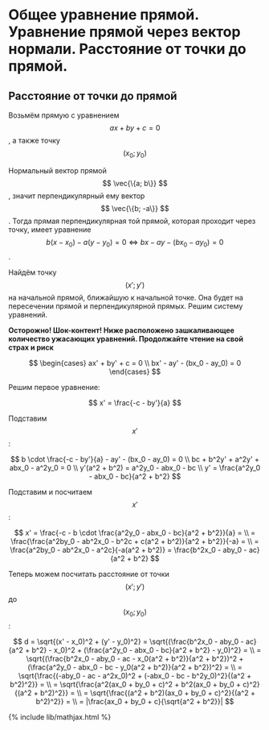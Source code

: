 # Общее уравнение прямой. Уравнение прямой через вектор нормали. Расстояние от точки до прямой.

## Расстояние от точки до прямой

Возьмём прямую с уравнением $$ ax + by + c = 0 $$, а также точку $$ (x_0; y_0) $$

Нормальный вектор прямой $$ \vec{\{a; b\}} $$, значит перпендикулярный ему вектор $$ \vec{\{b; -a\}} $$.
Тогда прямая перпендикулярная той прямой, которая проходит через точку, имеет уравнение $$ b(x - x_0) - a(y - y_0) = 0 \Leftrightarrow bx - ay - (bx_0 - ay_0) = 0 $$.

Найдём точку $$ (x'; y') $$ на начальной прямой, ближайшую к начальной точке. Она будет на пересечении прямой и перпендикулярной прямых. Решим систему уравнений.

**Осторожно! Шок-контент! Ниже расположено зашкаливающее количество ужасающих уравнений. Продолжайте чтение на свой страх и риск**

$$
\begin{cases}
  ax' + by' + c = 0 \\
  bx' - ay' - (bx_0 - ay_0) = 0
\end{cases} $$

Решим первое уравнение:

$$ x' = \frac{-c - by'}{a} $$

Подставим $$ x' $$:

$$ b \cdot \frac{-c - by'}{a} - ay' - (bx_0 - ay_0) = 0 \\
bc + b^2y' + a^2y' + abx_0 - a^2y_0 = 0 \\
y'(a^2 + b^2) = a^2y_0 - abx_0 - bc \\
y' = \frac{a^2y_0 - abx_0 - bc}{a^2 + b^2} $$

Подставим и посчитаем $$ x' $$:

$$ x' = \frac{-c - b \cdot \frac{a^2y_0 - abx_0 - bc}{a^2 + b^2}}{a} = \\
= \frac{\frac{a^2by_0 - ab^2x_0 - b^2c + c(a^2 + b^2)}{a^2 + b^2}}{-a} = \\
= \frac{a^2by_0 - ab^2x_0 - a^2c}{-a(a^2 + b^2)} = \frac{b^2x_0 - aby_0 - ac}{a^2 + b^2} $$

Теперь можем посчитать расстояние от точки $$ (x'; y') $$ до $$ (x_0; y_0) $$:

$$ d = \sqrt{(x' - x_0)^2 + (y' - y_0)^2} = \sqrt{(\frac{b^2x_0 - aby_0 - ac}{a^2 + b^2} - x_0)^2 + (\frac{a^2y_0 - abx_0 - bc}{a^2 + b^2} - y_0)^2} = \\
= \sqrt{(\frac{b^2x_0 - aby_0 - ac - x_0(a^2 + b^2)}{a^2 + b^2})^2 + (\frac{a^2y_0 - abx_0 - bc - y_0(a^2 + b^2)}{a^2 + b^2})^2} = \\
= \sqrt{\frac{(-aby_0 - ac - a^2x_0)^2 + (-abx_0 - bc - b^2y_0)^2}{(a^2 + b^2)^2}} = \\
= \sqrt{\frac{a^2(ax_0 + by_0 + c)^2 + b^2(ax_0 + by_0 + c)^2}{(a^2 + b^2)^2}} = \\
= \sqrt{\frac{(a^2 + b^2)(ax_0 + by_0 + c)^2}{(a^2 + b^2)^2}} = \\
= |\frac{ax_0 + by_0 + c}{\sqrt{a^2 + b^2}}| $$


{% include lib/mathjax.html %}

